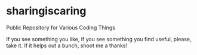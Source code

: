 # sharingiscaring

Public Repository for Various Coding Things

If you see something you like, if you see something you find useful, please, take it. If it helps out a bunch, shoot me a thanks!
